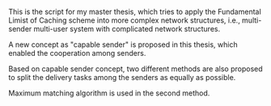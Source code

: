 This is the script for my master thesis, which tries to apply the Fundamental Limist of Caching scheme into
more complex network structures, i.e., multi-sender multi-user system with complicated network structures.

A new concept as "capable sender" is proposed in this thesis, which enabled the cooperation among senders.

Based on capable sender concept,  two different methods are also proposed to split the delivery tasks among the senders as equally as possible.

Maximum matching algorithm is used in the second method.

